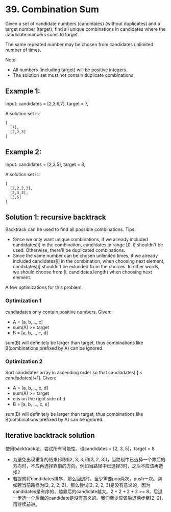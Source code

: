 # 39. Combination Sum
Given a set of candidate numbers (candidates) (without duplicates) and a target number (target), find all unique combinations in candidates where the candidate numbers sums to target.

The same repeated number may be chosen from candidates unlimited number of times.

Note:

* All numbers (including target) will be positive integers.
* The solution set must not contain duplicate combinations.

## Example 1:
Input: candidates = [2,3,6,7], target = 7,

A solution set is:

```
[
  [7],
  [2,2,3]
]
```

## Example 2:
Input: candidates = [2,3,5], target = 8,

A solution set is:

```
[
  [2,2,2,2],
  [2,3,3],
  [3,5]
]
```

## Solution 1: recursive backtrack
Backtrack can be used to find all possible combinations. Tips:

* Since we only want unique combinations, if we already included candidates[i] in the combination, candidates in range [0, i) shouldn't be used. Otherwise, there'll be duplicated combinations.
* Since the same number can be chosen unlimited times, if we already included candidates[i] in the combination, when choosing next element, candidates[i] shouldn't be exlucded from the choices. In other words, we should choose from [i, candidates.length) when choosing next element.

A few optimizations for this problem:

### Optimization 1
candiadates only contain positive numbers. Given:

* A = [a, b,..., c]
* sum(A) >= target
* B =  [a, b,..., c, d]

sum(B) will definitely be larger than target, thus combinations like B(combinations prefixed by A) can be ignored.

### Optimization 2
Sort candidates array in ascending order so that candiadates[i] < candiadates[i+1]. Given:

* A = [a, b,..., c, d]
* sum(A) >= target
* e is on the right side of d
* B = [a, b, ..., c, e]

sum(B) will definitely be larger than target, thus combinations like B(combinations prefixed by A) can be ignored.

## Iterative backtrack solution
使用backtrack法，尝试所有可能性。设candidates = [2, 3, 5]，target = 8

- 为避免出现重复的结果(例如[2, 3, 3]和[3, 2, 3])，当路径中已选择一个靠后的方向时，不应再选择靠前的方向。例如当路径中已选择3时，之后不应该再选择2
- 若提前将candidates排序，那么回退时，至少需要pop两次，push一次。例如若当前路径为[2, 2, 2, 2]，那么尝试[2, 2, 2, 3]是没有意义的，因为candidates是有序的，越靠后的candidate越大。2 + 2 + 2 + 2 >= 8，后退一步选一个后面的candidate是没有意义的。我们至少应该后退两步至[2, 2]，再继续前进。
